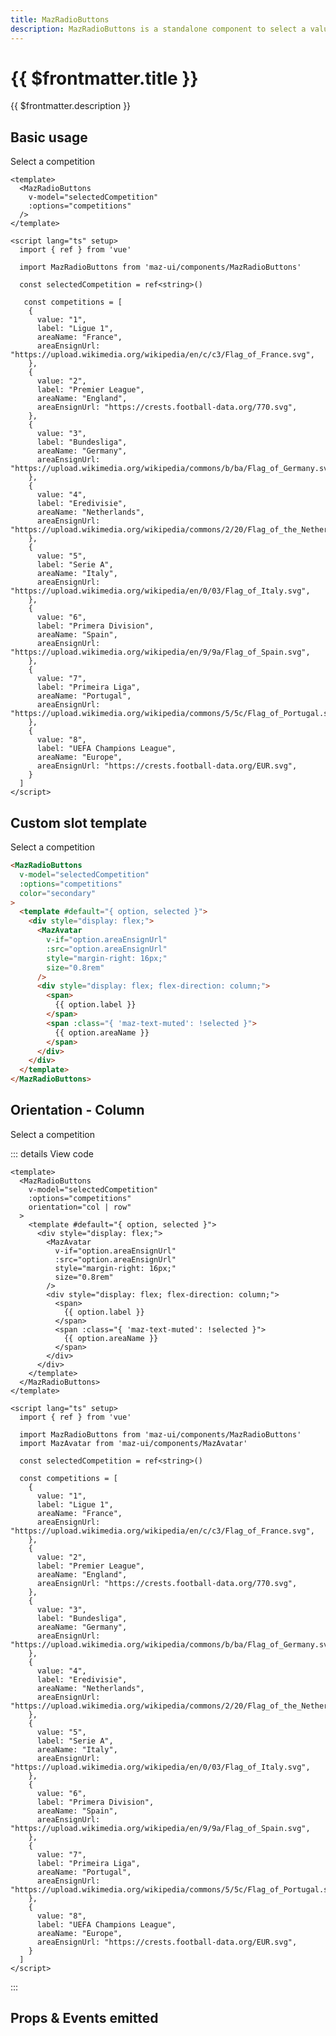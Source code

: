 ```yaml
---
title: MazRadioButtons
description: MazRadioButtons is a standalone component to select a value in a list. Made with native HTMLInputElement type radio
---
```


# {{ $frontmatter.title }}

{{ $frontmatter.description }}

<!--@include: ./../.vitepress/mixins/getting-started.md-->

## Basic usage

Select a competition

<MazRadioButtons
  v-model="selectedCompetition"
  :options="competitions"
/>

```vue
<template>
  <MazRadioButtons
    v-model="selectedCompetition"
    :options="competitions"
  />
</template>

<script lang="ts" setup>
  import { ref } from 'vue'

  import MazRadioButtons from 'maz-ui/components/MazRadioButtons'

  const selectedCompetition = ref<string>()

   const competitions = [
    {
      value: "1",
      label: "Ligue 1",
      areaName: "France",
      areaEnsignUrl: "https://upload.wikimedia.org/wikipedia/en/c/c3/Flag_of_France.svg",
    },
    {
      value: "2",
      label: "Premier League",
      areaName: "England",
      areaEnsignUrl: "https://crests.football-data.org/770.svg",
    },
    {
      value: "3",
      label: "Bundesliga",
      areaName: "Germany",
      areaEnsignUrl: "https://upload.wikimedia.org/wikipedia/commons/b/ba/Flag_of_Germany.svg",
    },
    {
      value: "4",
      label: "Eredivisie",
      areaName: "Netherlands",
      areaEnsignUrl: "https://upload.wikimedia.org/wikipedia/commons/2/20/Flag_of_the_Netherlands.svg",
    },
    {
      value: "5",
      label: "Serie A",
      areaName: "Italy",
      areaEnsignUrl: "https://upload.wikimedia.org/wikipedia/en/0/03/Flag_of_Italy.svg",
    },
    {
      value: "6",
      label: "Primera Division",
      areaName: "Spain",
      areaEnsignUrl: "https://upload.wikimedia.org/wikipedia/en/9/9a/Flag_of_Spain.svg",
    },
    {
      value: "7",
      label: "Primeira Liga",
      areaName: "Portugal",
      areaEnsignUrl: "https://upload.wikimedia.org/wikipedia/commons/5/5c/Flag_of_Portugal.svg",
    },
    {
      value: "8",
      label: "UEFA Champions League",
      areaName: "Europe",
      areaEnsignUrl: "https://crests.football-data.org/EUR.svg",
    }
  ]
</script>
```

## Custom slot template

Select a competition

<div>
  <MazRadioButtons
    v-model="selectedCompetition"
    :options="competitions"
    color="secondary"
  >
    <template #default="{ option, selected }">
      <div style="display: flex;">
        <MazAvatar
          v-if="option.areaEnsignUrl"
          :src="option.areaEnsignUrl"
          style="margin-right: 16px;"
          size="0.8rem"
        />
        <div style="display: flex; flex-direction: column;">
          <span>
            {{ option.label }}
          </span>
          <span :class="{ 'maz-text-muted': !selected }">
            {{ option.areaName }}
          </span>
        </div>
      </div>
    </template>
  </MazRadioButtons>
</div>

```html
<MazRadioButtons
  v-model="selectedCompetition"
  :options="competitions"
  color="secondary"
>
  <template #default="{ option, selected }">
    <div style="display: flex;">
      <MazAvatar
        v-if="option.areaEnsignUrl"
        :src="option.areaEnsignUrl"
        style="margin-right: 16px;"
        size="0.8rem"
      />
      <div style="display: flex; flex-direction: column;">
        <span>
          {{ option.label }}
        </span>
        <span :class="{ 'maz-text-muted': !selected }">
          {{ option.areaName }}
        </span>
      </div>
    </div>
  </template>
</MazRadioButtons>
```

## Orientation - Column

Select a competition

<div>
  <MazRadioButtons
    v-model="selectedCompetition"
    :options="competitions"
    orientation="col"
  >
    <template #default="{ option, selected }">
      <div style="display: flex;">
        <MazAvatar
          v-if="option.areaEnsignUrl"
          :src="option.areaEnsignUrl"
          style="margin-right: 16px;"
          size="0.8rem"
        />
        <div style="display: flex; flex-direction: column;">
          <span>
            {{ option.label }}
          </span>
          <span :class="{ 'maz-text-muted': !selected }">
            {{ option.areaName }}
          </span>
        </div>
      </div>
    </template>
  </MazRadioButtons>
</div>

::: details View code

```vue
<template>
  <MazRadioButtons
    v-model="selectedCompetition"
    :options="competitions"
    orientation="col | row"
  >
    <template #default="{ option, selected }">
      <div style="display: flex;">
        <MazAvatar
          v-if="option.areaEnsignUrl"
          :src="option.areaEnsignUrl"
          style="margin-right: 16px;"
          size="0.8rem"
        />
        <div style="display: flex; flex-direction: column;">
          <span>
            {{ option.label }}
          </span>
          <span :class="{ 'maz-text-muted': !selected }">
            {{ option.areaName }}
          </span>
        </div>
      </div>
    </template>
  </MazRadioButtons>
</template>

<script lang="ts" setup>
  import { ref } from 'vue'

  import MazRadioButtons from 'maz-ui/components/MazRadioButtons'
  import MazAvatar from 'maz-ui/components/MazAvatar'

  const selectedCompetition = ref<string>()

  const competitions = [
    {
      value: "1",
      label: "Ligue 1",
      areaName: "France",
      areaEnsignUrl: "https://upload.wikimedia.org/wikipedia/en/c/c3/Flag_of_France.svg",
    },
    {
      value: "2",
      label: "Premier League",
      areaName: "England",
      areaEnsignUrl: "https://crests.football-data.org/770.svg",
    },
    {
      value: "3",
      label: "Bundesliga",
      areaName: "Germany",
      areaEnsignUrl: "https://upload.wikimedia.org/wikipedia/commons/b/ba/Flag_of_Germany.svg",
    },
    {
      value: "4",
      label: "Eredivisie",
      areaName: "Netherlands",
      areaEnsignUrl: "https://upload.wikimedia.org/wikipedia/commons/2/20/Flag_of_the_Netherlands.svg",
    },
    {
      value: "5",
      label: "Serie A",
      areaName: "Italy",
      areaEnsignUrl: "https://upload.wikimedia.org/wikipedia/en/0/03/Flag_of_Italy.svg",
    },
    {
      value: "6",
      label: "Primera Division",
      areaName: "Spain",
      areaEnsignUrl: "https://upload.wikimedia.org/wikipedia/en/9/9a/Flag_of_Spain.svg",
    },
    {
      value: "7",
      label: "Primeira Liga",
      areaName: "Portugal",
      areaEnsignUrl: "https://upload.wikimedia.org/wikipedia/commons/5/5c/Flag_of_Portugal.svg",
    },
    {
      value: "8",
      label: "UEFA Champions League",
      areaName: "Europe",
      areaEnsignUrl: "https://crests.football-data.org/EUR.svg",
    }
  ]
</script>
```

:::

<script lang="ts" setup>
  import { ref } from 'vue'

  const selectedCompetition = ref<string>()

  const competitions = [
    {
      value: "1",
      label: "Ligue 1",
      areaName: "France",
      areaEnsignUrl: "https://upload.wikimedia.org/wikipedia/en/c/c3/Flag_of_France.svg",
    },
    {
      value: "2",
      label: "Premier League",
      areaName: "England",
      areaEnsignUrl: "https://crests.football-data.org/770.svg",
    },
    {
      value: "3",
      label: "Bundesliga",
      areaName: "Germany",
      areaEnsignUrl: "https://upload.wikimedia.org/wikipedia/commons/b/ba/Flag_of_Germany.svg",
    },
    {
      value: "4",
      label: "Eredivisie",
      areaName: "Netherlands",
      areaEnsignUrl: "https://upload.wikimedia.org/wikipedia/commons/2/20/Flag_of_the_Netherlands.svg",
    },
    {
      value: "5",
      label: "Serie A",
      areaName: "Italy",
      areaEnsignUrl: "https://upload.wikimedia.org/wikipedia/en/0/03/Flag_of_Italy.svg",
    },
    {
      value: "6",
      label: "Primera Division",
      areaName: "Spain",
      areaEnsignUrl: "https://upload.wikimedia.org/wikipedia/en/9/9a/Flag_of_Spain.svg",
    },
    {
      value: "7",
      label: "Primeira Liga",
      areaName: "Portugal",
      areaEnsignUrl: "https://upload.wikimedia.org/wikipedia/commons/5/5c/Flag_of_Portugal.svg",
    },
    {
      value: "8",
      label: "UEFA Champions League",
      areaName: "Europe",
      areaEnsignUrl: "https://crests.football-data.org/EUR.svg",
    }
  ]
</script>

## Props & Events emitted

<ComponentPropDoc component="MazRadioButtons" />
